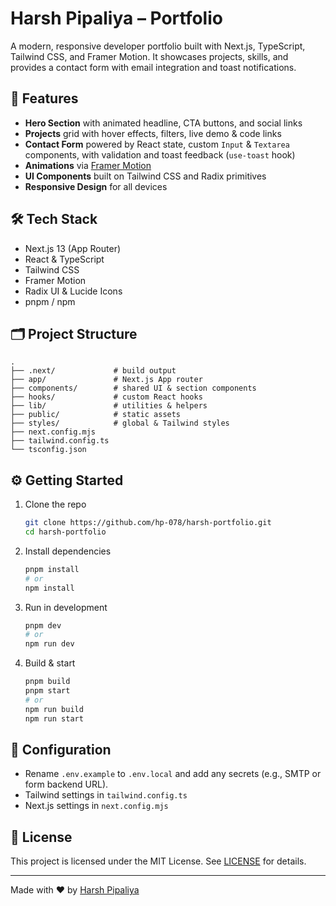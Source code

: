 # Harsh Pipaliya – Portfolio

A modern, responsive developer portfolio built with Next.js, TypeScript, Tailwind CSS, and Framer Motion. It showcases projects, skills, and provides a contact form with email integration and toast notifications.

## 🚀 Features

- **Hero Section** with animated headline, CTA buttons, and social links  
- **Projects** grid with hover effects, filters, live demo & code links  
- **Contact Form** powered by React state, custom `Input` & `Textarea` components, with validation and toast feedback (`use-toast` hook)  
- **Animations** via [Framer Motion](https://www.framer.com/motion/)  
- **UI Components** built on Tailwind CSS and Radix primitives  
- **Responsive Design** for all devices  

## 🛠️ Tech Stack

- Next.js 13 (App Router)  
- React & TypeScript  
- Tailwind CSS  
- Framer Motion  
- Radix UI & Lucide Icons  
- pnpm / npm  

## 🗂️ Project Structure

```text
.
├── .next/             # build output
├── app/               # Next.js App router
├── components/        # shared UI & section components
├── hooks/             # custom React hooks
├── lib/               # utilities & helpers
├── public/            # static assets
├── styles/            # global & Tailwind styles
├── next.config.mjs
├── tailwind.config.ts
└── tsconfig.json
```

## ⚙️ Getting Started

1. Clone the repo  
   ```bash
   git clone https://github.com/hp-078/harsh-portfolio.git
   cd harsh-portfolio
   ```
2. Install dependencies  
   ```bash
   pnpm install
   # or
   npm install
   ```
3. Run in development  
   ```bash
   pnpm dev
   # or
   npm run dev
   ```
4. Build & start  
   ```bash
   pnpm build
   pnpm start
   # or
   npm run build
   npm run start
   ```

## 🔧 Configuration

- Rename `.env.example` to `.env.local` and add any secrets (e.g., SMTP or form backend URL).  
- Tailwind settings in `tailwind.config.ts`  
- Next.js settings in `next.config.mjs`  

## 📄 License

This project is licensed under the MIT License. See [LICENSE](LICENSE) for details.

---

Made with ❤️ by [Harsh Pipaliya](https://github.com/hp-078)
